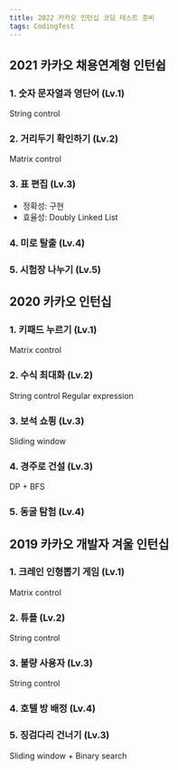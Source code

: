 ```yaml
---
title: 2022 카카오 인턴십 코딩 테스트 준비
tags: CodingTest
---
```


<!--more-->

## 2021 카카오 채용연계형 인턴쉽
### 1. 숫자 문자열과 영단어 (Lv.1)
String control

### 2. 거리두기 확인하기 (Lv.2)
Matrix control

### 3. 표 편집 (Lv.3)
- 정확성: 구현
- 효율성: Doubly Linked List

### 4. 미로 탈출 (Lv.4)
### 5. 시험장 나누기 (Lv.5)


## 2020 카카오 인턴십
### 1. 키패드 누르기 (Lv.1)
Matrix control

### 2. 수식 최대화 (Lv.2)
String control
Regular expression

### 3. 보석 쇼픵 (Lv.3)
Sliding window

### 4. 경주로 건설 (Lv.3)
DP + BFS

### 5. 동굴 탐험 (Lv.4)


## 2019 카카오 개발자 겨울 인턴십
### 1. 크레인 인형뽑기 게임 (Lv.1)
Matrix control

### 2. 튜플 (Lv.2)
String control

### 3. 불량 사용자 (Lv.3)
String control

### 4. 호텔 방 배정 (Lv.4)
### 5. 징검다리 건너기 (Lv.3)
Sliding window + Binary search
